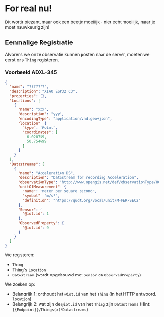 # For real nu!

Dit wordt plezant, maar ook een beetje moeilijk - niet echt moeilijk, maar je moet nauwkeurig zijn!

## Eenmalige Registratie

Alvorens we onze observatie kunnen posten naar de server, moeten we eerst ons `Thing` registeren.

### Voorbeeld ADXL-345

```json
{
  "name": "???????",
  "description": "XIAO ESP32 C3",
  "properties": {},
  "Locations": [
    {
      "name": "xxx",
      "description": "yyy",
      "encodingType": "application/vnd.geo+json",
      "location": {
        "type": "Point",
        "coordinates": [
          6.020759,
          50.754699
        ]
      }
    }
  ],
  "Datastreams": [
    {
      "name": "Acceleration DS",
      "description": "Datastream for recording Acceleration",
      "observationType": "http://www.opengis.net/def/observationType/OGC-OM/2.0/OM_Measurement",
      "unitOfMeasurement": {
        "name": "Meter per square second",
        "symbol": "m/s²",
        "definition": "https://qudt.org/vocab/unit/M-PER-SEC2"
      },
      "Sensor": {
        "@iot.id": 1
      },
      "ObservedProperty": {
        "@iot.id": 9
      }
    }
  ]
}
```

We registeren:
- `Thing`
- Thing's `Location`
- `Datastream` (wordt opgebouwd met `Sensor` en `ObservedProperty`)

We zoeken op:
- Belangrijk 1: onthoudt het `@iot.id` van het `Thing` (in het HTTP antwoord, `location`)
- Belangrijk 2: wat zijn de `@iot.id` van het `Thing` zijn `Datastreams` (Hint: `{{Endpoint}}/Things(x)/Datastreams`)

